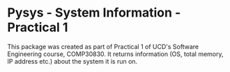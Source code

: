 # Pysys - System Information - Practical 1

This package was created as part of Practical 1 of UCD's Software Engineering course, COMP30830.
It returns information (OS, total memory, IP address etc.) about the system it is run on.
